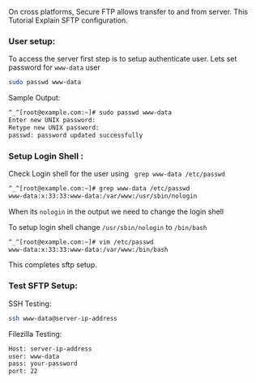 On cross platforms, Secure FTP allows transfer to and from server. This Tutorial Explain SFTP configuration.

### User setup:

To access the server first step is to setup authenticate user. 
Lets set password for `www-data` user 
```bash
sudo passwd www-data
```
Sample Output: 
```bash
^_^[root@example.com:~]# sudo passwd www-data
Enter new UNIX password: 
Retype new UNIX password: 
passwd: password updated successfully
```
### Setup Login Shell  : 

Check Login shell for the user  using    ``` grep www-data /etc/passwd```

```bash
^_^[root@example.com:~]# grep www-data /etc/passwd
www-data:x:33:33:www-data:/var/www:/usr/sbin/nologin
```
When its `nologin` in the output we need to change the login shell

To setup login shell change `/usr/sbin/nologin` to `/bin/bash`

```bash
^_^[root@example.com:~]# vim /etc/passwd
www-data:x:33:33:www-data:/var/www:/bin/bash
```
This completes sftp setup.

### Test SFTP Setup:
SSH Testing:
```bash
ssh www-data@server-ip-address
```

Filezilla Testing:
```bash
Host: server-ip-address
user: www-data
pass: your-password
port: 22
```
